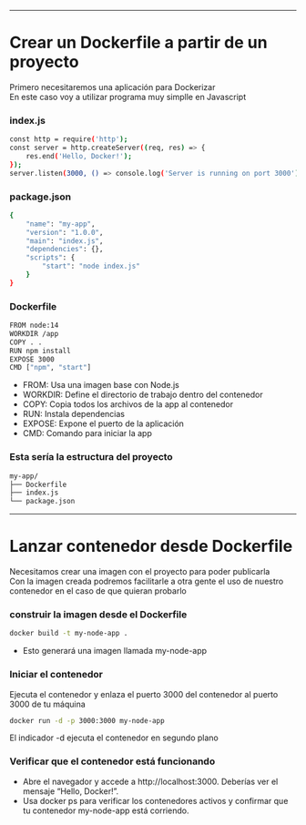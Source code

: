 ----------------
# Crear un Dockerfile a partir de un proyecto

Primero necesitaremos una aplicación para Dockerizar  
En este caso voy a utilizar programa muy simplle en Javascript

### index.js
```bash
const http = require('http');
const server = http.createServer((req, res) => {
    res.end('Hello, Docker!');
});
server.listen(3000, () => console.log('Server is running on port 3000'));

```
### package.json
```bash
{
    "name": "my-app",
    "version": "1.0.0",
    "main": "index.js",
    "dependencies": {},
    "scripts": {
        "start": "node index.js"
    }
}
```

### Dockerfile
```bash
FROM node:14            
WORKDIR /app            
COPY . .                
RUN npm install         
EXPOSE 3000             
CMD ["npm", "start"]    

```

- FROM: Usa una imagen base con Node.js
- WORKDIR: Define el directorio de trabajo dentro del contenedor
- COPY: Copia todos los archivos de la app al contenedor
- RUN: Instala dependencias
- EXPOSE: Expone el puerto de la aplicación
- CMD: Comando para iniciar la app

### Esta sería la estructura del proyecto
```bash
my-app/
├── Dockerfile
├── index.js
└── package.json
```

----------------
# Lanzar contenedor desde Dockerfile

Necesitamos crear una imagen con el proyecto para poder publicarla  
Con la imagen creada podremos facilitarle a otra gente el uso de nuestro contenedor en el caso de que quieran probarlo

### construir la imagen desde el Dockerfile
```bash
docker build -t my-node-app .
```
- Esto generará una imagen llamada my-node-app

### Iniciar el contenedor
Ejecuta el contenedor y enlaza el puerto 3000 del contenedor al puerto 3000 de tu máquina

```bash
docker run -d -p 3000:3000 my-node-app
```
El indicador -d ejecuta el contenedor en segundo plano
### Verificar que el contenedor está funcionando
- Abre el navegador y accede a http://localhost:3000. Deberías ver el mensaje “Hello, Docker!”.
- Usa docker ps para verificar los contenedores activos y confirmar que tu contenedor my-node-app está corriendo.